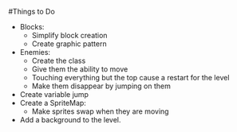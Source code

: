 #Things to Do

* Blocks:
    * Simplify block creation
    * Create graphic pattern
* Enemies:
    * Create the class
    * Give them the ability to move
    * Touching everything but the top cause a restart for the level
    * Make them disappear by jumping on them
* Create variable jump
* Create a SpriteMap:
    * Make sprites swap when they are moving
* Add a background to the level.    